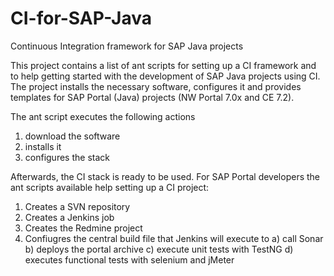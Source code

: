 CI-for-SAP-Java
===============

Continuous Integration framework for SAP Java projects

This project contains a list of ant scripts for setting up a CI framework and to help getting started with the development of SAP Java projects using CI. The project installs the necessary software, configures it and provides templates for SAP Portal (Java) projects (NW Portal 7.0x and CE 7.2).

The ant script executes the following actions
1. download the software
2. installs it
3. configures the stack

Afterwards, the CI stack is ready to be used. For SAP Portal developers the ant scripts available help setting up a CI project:
1. Creates a SVN repository
2. Creates a Jenkins job
3. Creates the Redmine project
4. Confiugres the central build file that Jenkins will execute to
a) call Sonar
b) deploys the portal archive
c) execute unit tests with TestNG
d) executes functional tests with selenium and jMeter